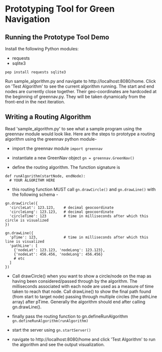 # Prototyping Tool for Green Navigation

## Running the Prototype Tool Demo

Install the following Python modules:
- requests
- sqlite3

```pep install requests sqlite3```

Run sample_algorithm.py and navigate to http://localhost:8080/home. Click on 'Test Algorithm' to see the current algorithm running. The start and end nodes are currently close together. Their geo-coordinates are hardcoded at the beginning of greennav.py. They will be taken dynamically from the front-end in the next iteration.


## Writing a Routing Algorithm

Read 'sample_algorithm.py' to see what a sample program using the greennav module would look like. Here are the steps to prototype a routing algorithm using the greennav python module-

- import the greennav module
```import greennav ```

- instantiate a new GreenNav object
```gn = greennav.GreenNav()```

- define the routing algorithm. The function signature is 
``` 
def runAlgorithm(startNode, endNode):
  # YOUR ALGORITHM HERE
```

- this routing function MUST call ```gn.drawCircle()``` and ```gn.drawLine()``` with the following schema -
```
gn.drawCircle({
  'circleLat': 123.123,    # decimal geocoordinate
  'circleLong': 123.123,   # decimal geocoordinate
  'circleTime': 123        # time in milliseconds after which this circle is visualized
})

gn.drawLine({
  'pTime': 123,            # time in milliseconds after which this line is visualized
  'pathLine': [
    {'nodeLat': 123.123, 'nodeLong': 123.123},
    {'nodeLat': 456.456, 'nodeLong': 456.456}
    # etc
  ]
})

```
- Call drawCircle() when you want to show a circle/node on the map as having been considered/passed through by the algorithm. The milliseconds associated with each node are used as a measure of time taken to reach that node. Call drawLine() to show the final path found (from start to target node) passing through multiple circles (the pathLine array) after pTime. Generally the algorithm should end after calling gn.drawLine().

- finally pass the routing function to gn.defineRunAlgorithm
```gn.defineRunAlgorithm(runAlgorithm)```

- start the server using 
```gn.startServer()```

- navigate to http://localhost:8080/home and click 'Test Algorithm' to run the algorithm and see the output visualization.